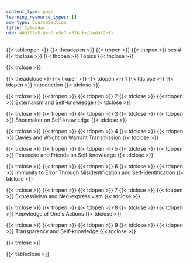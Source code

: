 ```yaml
---
content_type: page
learning_resource_types: []
ocw_type: CourseSection
title: Calendar
uid: a09187c5-8ec0-e5e7-d376-bc81a8912bf1
---
```


{{< tableopen >}}
{{< theadopen >}}
{{< tropen >}}
{{< thopen >}}
ses #
{{< thclose >}}
{{< thopen >}}
Topics
{{< thclose >}}

{{< trclose >}}

{{< theadclose >}}
{{< tropen >}}
{{< tdopen >}}
1
{{< tdclose >}}
{{< tdopen >}}
Introduction
{{< tdclose >}}

{{< trclose >}}
{{< tropen >}}
{{< tdopen >}}
2
{{< tdclose >}}
{{< tdopen >}}
Externalism and Self-knowledge
{{< tdclose >}}

{{< trclose >}}
{{< tropen >}}
{{< tdopen >}}
3
{{< tdclose >}}
{{< tdopen >}}
Shoemaker on Self-knowledge
{{< tdclose >}}

{{< trclose >}}
{{< tropen >}}
{{< tdopen >}}
4
{{< tdclose >}}
{{< tdopen >}}
Davies and Wright on Warrant Transmission
{{< tdclose >}}

{{< trclose >}}
{{< tropen >}}
{{< tdopen >}}
5
{{< tdclose >}}
{{< tdopen >}}
Peacocke and Friends on Self-knowledge
{{< tdclose >}}

{{< trclose >}}
{{< tropen >}}
{{< tdopen >}}
6
{{< tdclose >}}
{{< tdopen >}}
Immunity to Error Through Misidentification and Self-identification
{{< tdclose >}}

{{< trclose >}}
{{< tropen >}}
{{< tdopen >}}
7
{{< tdclose >}}
{{< tdopen >}}
Expressivism and Neo-expressivism
{{< tdclose >}}

{{< trclose >}}
{{< tropen >}}
{{< tdopen >}}
8
{{< tdclose >}}
{{< tdopen >}}
Knowledge of One's Actions
{{< tdclose >}}

{{< trclose >}}
{{< tropen >}}
{{< tdopen >}}
9
{{< tdclose >}}
{{< tdopen >}}
Transparency and Self-knowledge
{{< tdclose >}}

{{< trclose >}}

{{< tableclose >}}